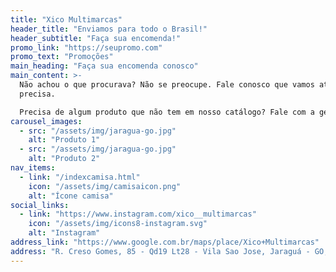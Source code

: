 ```yaml
---
title: "Xico Multimarcas"
header_title: "Enviamos para todo o Brasil!"
header_subtitle: "Faça sua encomenda!"
promo_link: "https://seupromo.com"
promo_text: "Promoções"
main_heading: "Faça sua encomenda conosco"
main_content: >-
  Não achou o que procurava? Não se preocupe. Fale conosco que vamos atrás do que
  precisa.

  Precisa de algum produto que não tem em nosso catálogo? Fale com a gente! [Clique aqui](https://wa.me/5562994953404).
carousel_images:
  - src: "/assets/img/jaragua-go.jpg"
    alt: "Produto 1"
  - src: "/assets/img/jaragua-go.jpg"
    alt: "Produto 2"
nav_items:
  - link: "/indexcamisa.html"
    icon: "/assets/img/camisaicon.png"
    alt: "Ícone camisa"
social_links:
  - link: "https://www.instagram.com/xico__multimarcas"
    icon: "/assets/img/icons8-instagram.svg"
    alt: "Instagram"
address_link: "https://www.google.com.br/maps/place/Xico+Multimarcas"
address: "R. Creso Gomes, 85 - Qd19 Lt28 - Vila Sao Jose, Jaraguá - GO, 76330-000"
---
```

